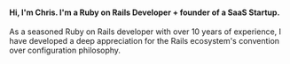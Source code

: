 #### Hi, I'm Chris. I'm a Ruby on Rails Developer + founder of a SaaS Startup.

As a seasoned Ruby on Rails developer with over 10 years of experience, I have developed a deep appreciation for the Rails ecosystem's convention over configuration philosophy. 

<!--
**cgratigny/cgratigny** is a ✨ _special_ ✨ repository because its `README.md` (this file) appears on your GitHub profile.

Here are some ideas to get you started:

- 🔭 I’m currently working on ...
- 🌱 I’m currently learning ...
- 👯 I’m looking to collaborate on ...
- 🤔 I’m looking for help with ...
- 💬 Ask me about ...
- 📫 How to reach me: ...
- 😄 Pronouns: ...
- ⚡ Fun fact: ...
-->
